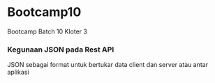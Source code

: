 # Bootcamp10
Bootcamp Batch 10 Kloter 3
<br>
<h3>Kegunaan JSON pada Rest API</h3>
JSON sebagai format untuk bertukar data client dan server atau antar aplikasi<br>

<img src="">
